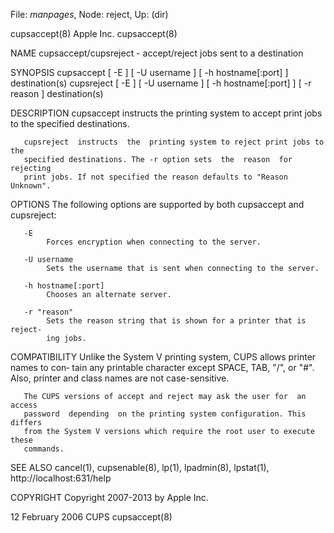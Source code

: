 File: *manpages*,  Node: reject,  Up: (dir)

cupsaccept(8)                     Apple Inc.                     cupsaccept(8)



NAME
       cupsaccept/cupsreject - accept/reject jobs sent to a destination

SYNOPSIS
       cupsaccept [ -E ] [ -U username ] [ -h hostname[:port] ] destination(s)
       cupsreject  [ -E ] [ -U username ] [ -h hostname[:port] ] [ -r reason ]
       destination(s)

DESCRIPTION
       cupsaccept instructs the printing system to accept print  jobs  to  the
       specified destinations.

       cupsreject  instructs  the  printing system to reject print jobs to the
       specified destinations. The -r option sets  the  reason  for  rejecting
       print jobs. If not specified the reason defaults to "Reason Unknown".

OPTIONS
       The following options are supported by both cupsaccept and cupsreject:

       -E
            Forces encryption when connecting to the server.

       -U username
            Sets the username that is sent when connecting to the server.

       -h hostname[:port]
            Chooses an alternate server.

       -r "reason"
            Sets the reason string that is shown for a printer that is reject‐
            ing jobs.

COMPATIBILITY
       Unlike the System V printing system, CUPS allows printer names to  con‐
       tain  any  printable  character  except SPACE, TAB, "/", or "#".  Also,
       printer and class names are not case-sensitive.

       The CUPS versions of accept and reject may ask the user for  an  access
       password  depending  on the printing system configuration. This differs
       from the System V versions which require the root user to execute these
       commands.

SEE ALSO
       cancel(1), cupsenable(8), lp(1), lpadmin(8), lpstat(1),
       http://localhost:631/help

COPYRIGHT
       Copyright 2007-2013 by Apple Inc.



12 February 2006                     CUPS                        cupsaccept(8)
